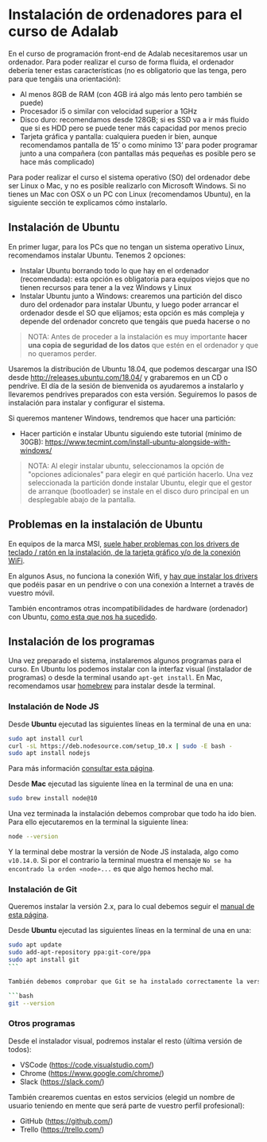 # Instalación de ordenadores para el curso de Adalab

En el curso de programación front-end de Adalab necesitaremos usar un ordenador. Para poder realizar el curso de forma fluida, el ordenador debería tener estas características (no es obligatorio que las tenga, pero para que tengáis una orientación):

- Al menos 8GB de RAM (con 4GB irá algo más lento pero también se puede)
- Procesador i5 o similar con velocidad superior a 1GHz
- Disco duro: recomendamos desde 128GB; si es SSD va a ir más fluido que si es HDD pero se puede tener más capacidad por menos precio
- Tarjeta gráfica y pantalla: cualquiera pueden ir bien, aunque recomendamos pantalla de 15’ o como mínimo 13’ para poder programar junto a una compañera (con pantallas más pequeñas es posible pero se hace más complicado)

Para poder realizar el curso el sistema operativo (SO) del ordenador debe ser Linux o Mac, y no es posible realizarlo con Microsoft Windows. Si no tienes un Mac con OSX o un PC con Linux (recomendamos Ubuntu), en la siguiente sección te explicamos cómo instalarlo.

## Instalación de Ubuntu

En primer lugar, para los PCs que no tengan un sistema operativo Linux, recomendamos instalar Ubuntu. Tenemos 2 opciones:

- Instalar Ubuntu borrando todo lo que hay en el ordenador (recomendada): esta opción es obligatoria para equipos viejos que no tienen recursos para tener a la vez Windows y Linux
- Instalar Ubuntu junto a Windows: crearemos una partición del disco duro del ordenador para instalar Ubuntu, y luego poder arrancar el ordenador desde el SO que elijamos; esta opción es más compleja y depende del ordenador concreto que tengáis que pueda hacerse o no

> NOTA: Antes de proceder a la instalación es muy importante **hacer una copia de seguridad de los datos** que estén en el ordenador y que no queramos perder.

Usaremos la distribución de Ubuntu 18.04, que podemos descargar una ISO desde http://releases.ubuntu.com/18.04/ y grabaremos en un CD o pendrive. El día de la sesión de bienvenida os ayudaremos a instalarlo y llevaremos pendrives preparados con esta versión. Seguiremos lo pasos de instalación para instalar y configurar el sistema.

Si queremos mantener Windows, tendremos que hacer una partición:

- Hacer partición e instalar Ubuntu siguiendo este tutorial (mínimo de 30GB): https://www.tecmint.com/install-ubuntu-alongside-with-windows/

> NOTA: Al elegir instalar ubuntu, seleccionamos la opción de "opciones adicionales" para elegir en qué partición hacerlo. Una vez seleccionada la partición donde instalar Ubuntu, elegir que el gestor de arranque (bootloader) se instale en el disco duro principal en un desplegable abajo de la pantalla.

## Problemas en la instalación de Ubuntu

En equipos de la marca MSI, [suele haber problemas con los drivers de teclado / ratón en la instalación, de la tarjeta gráfico y/o de la conexión WiFi](https://gist.github.com/mari-linhares/cef4cb3440408e44963d1447a7db5ae0).

En algunos Asus, no funciona la conexión Wifi, y [hay que instalar los drivers](https://askubuntu.com/questions/990378/wi-fi-not-working-on-lenovo-thinkpad-e570-realtek-rtl8821ce) que podéis pasar en un pendrive o con una conexión a Internet a través de vuestro móvil.

También encontramos otras incompatibilidades de hardware (ordenador) con Ubuntu, [como esta que nos ha sucedido](https://askubuntu.com/questions/38780/how-do-i-set-nomodeset-after-ive-already-installed-ubuntu).

## Instalación de los programas

Una vez preparado el sistema, instalaremos algunos programas para el curso. En Ubuntu los podemos instalar con la interfaz visual (instalador de programas) o desde la terminal usando `apt-get install`. En Mac, recomendamos usar [homebrew](https://brew.sh/) para instalar desde la terminal.

### Instalación de Node JS

Desde **Ubuntu** ejecutad las siguientes líneas en la terminal de una en una:

```bash
sudo apt install curl
curl -sL https://deb.nodesource.com/setup_10.x | sudo -E bash -
sudo apt install nodejs
```

Para más información [consultar esta página](https://joshtronic.com/2018/05/08/how-to-install-nodejs-10-on-ubuntu-1804-lts/).

Desde **Mac** ejecutad las siguiente línea en la terminal de una en una:

```bash
sudo brew install node@10
```

Una vez terminada la instalación debemos comprobar que todo ha ido bien. Para ello ejecutaremos en la terminal la siguiente línea:

```bash
node --version
```

Y la terminal debe mostrar la versión de Node JS instalada, algo como `v10.14.0`.
Si por el contrario la terminal muestra el mensaje `No se ha encontrado la orden «node»...` es que algo hemos hecho mal.

### Instalación de Git

Queremos instalar la versión 2.x, para lo cual debemos seguir el [manual de esta página](https://git-scm.com/downloads).

Desde **Ubuntu** ejecutad las siguientes líneas en la terminal de una en una:

````bash
sudo apt update
sudo add-apt-repository ppa:git-core/ppa
sudo apt install git
```

También debemos comprobar que Git se ha instalado correctamente la versión 2.x escribiendo en la terminal la siguiente línea:

```bash
git --version
````

### Otros programas

Desde el instalador visual, podremos instalar el resto (última versión de todos):

- VSCode (https://code.visualstudio.com/)
- Chrome (https://www.google.com/chrome/)
- Slack (https://slack.com/)

También crearemos cuentas en estos servicios (elegid un nombre de usuario teniendo en mente que será parte de vuestro perfil profesional):

- GitHub (https://github.com/)
- Trello (https://trello.com/)
